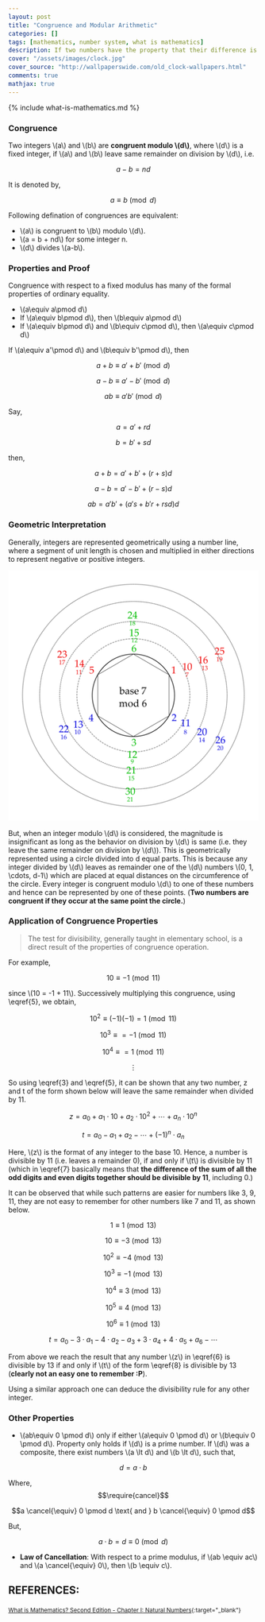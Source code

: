 ```yaml
---
layout: post
title: "Congruence and Modular Arithmetic"
categories: []
tags: [mathematics, number system, what is mathematics]
description: If two numbers have the property that their difference is integrally divisible by a number (i.e., is an integer), then they are said to be "congruent modulo". 
cover: "/assets/images/clock.jpg"
cover_source: "http://wallpaperswide.com/old_clock-wallpapers.html"
comments: true
mathjax: true
---
```


{% include what-is-mathematics.md %}

### Congruence

Two integers \\(a\\) and \\(b\\) are **congruent modulo \\(d\\)**, where \\(d\\) is a fixed integer, if \\(a\\) and \\(b\\) leave same remainder on division by \\(d\\), i.e.

$$a-b = nd \tag{1} \label{1}$$

It is denoted by,

$$ a\equiv b\pmod d \tag{2} \label{2}$$

Following defination of congruences are equivalent:

* \\(a\\) is congruent to \\(b\\) modulo \\(d\\).
* \\(a = b + nd\\) for some integer n.
* \\(d\\) divides \\(a-b\\).

### Properties and Proof

Congruence with respect to a fixed modulus has many of the formal properties of ordinary equality.

* \\(a\equiv a\pmod d\\)
* If \\(a\equiv b\pmod d\\), then \\(b\equiv a\pmod d\\)
* If \\(a\equiv b\pmod d\\) and \\(b\equiv c\pmod d\\), then \\(a\equiv c\pmod d\\)

If \\(a\equiv a'\pmod d\\) and \\(b\equiv b'\pmod d\\), then

$$a + b\equiv a' + b'\pmod d \tag{3} \label{3}$$

$$a - b\equiv a' - b'\pmod d \tag{4} \label{4}$$

$$ab\equiv a'b'\pmod d \tag{5} \label{5}$$

Say, 

$$ a = a' + rd $$

$$ b = b' + sd $$

then,

$$ a + b = a' + b' + (r+s)d$$

$$ a - b = a' - b' + (r-s)d$$

$$ ab = a'b' + (a's + b'r +rsd)d$$

### Geometric Interpretation

Generally, integers are represented geometrically using a number line, where a segment of unit length is chosen and multiplied in either directions to represent negative or positive integers.

![Geometric Representation of Congruence](/assets/2017-12-20-congruence-and-modulo/fig-1-geometric-representation.svg?raw=true)

But, when an integer modulo \\(d\\) is considered, the magnitude is insignificant as long as the behavior on division by \\(d\\) is same (i.e. they leave the same remainder on division by \\(d\\)). This is geometrically represented using a circle divided into d equal parts. This is because any integer divided by \\(d\\) leaves as remainder one of the \\(d\\) numbers \\(0, 1, \cdots, d-1\\) which are placed at equal distances on the circumference of the circle. Every integer is congruent modulo \\(d\\) to one of these numbers and hence can be represented by one of these points. (**Two numbers are congruent if they occur at the same point the circle.**)

### Application of Congruence Properties

> The test for divisibility, generally taught in elementary school, is a direct result of the properties of congruence operation.

For example, 

$$10 \equiv -1 \pmod{11}$$

since \\(10 = -1 + 11\\). Successively multiplying this congruence, using \eqref{5}, we obtain, 

$$10^2 \equiv (-1)(-1) = 1 \pmod{11}$$

$$10^3 \equiv = -1 \pmod{11}$$

$$10^4 \equiv = 1 \pmod{11}$$

$$\vdots$$

So using \eqref{3} and \eqref{5}, it can be shown that any two number, z and t of the form shown below will leave the same remainder when divided by 11.

$$z = a_0 + a_1\cdot 10 + a_2 \cdot 10^2 + \cdots + a_n \cdot 10^n \tag{6} \label{6} $$

$$t = a_0 - a_1 + a_2 - \cdots + (-1)^n \cdot a_n \tag{7} \label{7} $$

Here, \\(z\\) is the format of any integer to the base 10. Hence, a number is divisible by 11 (i.e. leaves a remainder 0), if and only if \\(t\\) is divisible by 11 (which in \eqref{7} basically means that **the difference of the sum of all the odd digits and even digits together should be divisible by 11**, including 0.)

It can be observed that while such patterns  are easier for numbers like 3, 9, 11, they are not easy to remember for other numbers like 7 and 11, as shown below.

$$1 \equiv 1 \pmod{13}$$ 

$$10 \equiv -3 \pmod{13}$$ 

$$10^2 \equiv -4 \pmod{13}$$

$$10^3 \equiv -1 \pmod{13}$$

$$10^4 \equiv 3 \pmod{13}$$

$$10^5 \equiv 4 \pmod{13}$$

$$10^6 \equiv 1 \pmod{13}$$

$$t = a_0 - 3 \cdot a_1 - 4 \cdot a_2 - a_3 + 3 \cdot a_4 + 4 \cdot a_5 + a_6 - \cdots \tag{8} \label{8} $$

From above we reach the result that any number \\(z\\) in \eqref{6} is divisible by 13 if and only if \\(t\\) of the form \eqref{8} is divisible by 13 (**clearly not an easy one to remember :P**).

Using a similar approach one can deduce the divisibility rule for any other integer.

### Other Properties

* \\(ab\equiv 0 \pmod d\\) only if either \\(a\equiv 0 \pmod d\\) or \\(b\equiv 0 \pmod d\\). Property only holds if \\(d\\) is a prime number. If \\(d\\) was a composite, there exist numbers \\(a \lt d\\) and \\(b \lt d\\), such that,

$$d = a\cdot b$$

Where,
$$\require{cancel}$$

$$a \cancel{\equiv} 0 \pmod d \text{ and } b \cancel{\equiv} 0 \pmod d$$

But,

$$ a \cdot b = d \equiv 0 \pmod d$$

* **Law of Cancellation**: With respect to a prime modulus, if \\(ab \equiv ac\\) and \\(a \cancel{\equiv} 0\\), then \\(b \equiv c\\).

## REFERENCES:

<small>[What is Mathematics? Second Edition - Chapter I: Natural Numbers](https://drive.google.com/open?id=0BxedRvE84NXkSy1sdzJKNDlHZGM){:target="_blank"}</small>
